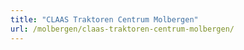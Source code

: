 ```yaml
---
title: "CLAAS Traktoren Centrum Molbergen"
url: /molbergen/claas-traktoren-centrum-molbergen/
---
```

